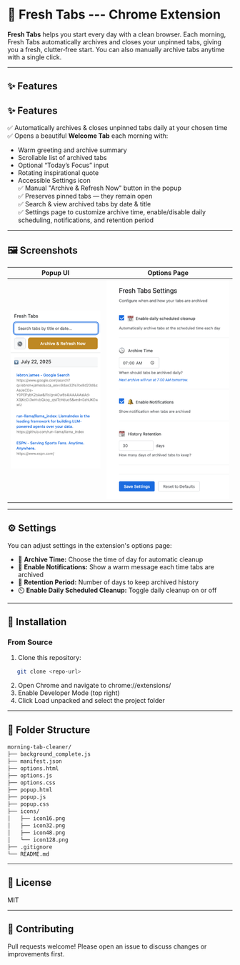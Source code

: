 # 🌅 Fresh Tabs --- Chrome Extension

**Fresh Tabs** helps you start every day with a clean browser. Each morning, Fresh Tabs automatically archives and closes your unpinned tabs, giving you a fresh, clutter‑free start. You can also manually archive tabs anytime with a single click.

---

## ✨ Features
## ✨ Features  
✅ Automatically archives & closes unpinned tabs daily at your chosen time  
✅ Opens a beautiful **Welcome Tab** each morning with:  
- Warm greeting and archive summary  
- Scrollable list of archived tabs  
- Optional “Today’s Focus” input  
- Rotating inspirational quote  
- Accessible Settings icon  
✅ Manual "Archive & Refresh Now" button in the popup  
✅ Preserves pinned tabs — they remain open  
✅ Search & view archived tabs by date & title  
✅ Settings page to customize archive time, enable/disable daily scheduling, notifications, and retention period  

---

## 🖼️ Screenshots
| Popup UI | Options Page |
|----------|--------------|
| ![Popup](docs/popup.png) | ![Options](docs/options.png) |

---

## ⚙️ Settings
You can adjust settings in the extension's options page:
- 📅 **Archive Time:** Choose the time of day for automatic cleanup
- 🔔 **Enable Notifications:** Show a warm message each time tabs are archived
- 🧹 **Retention Period:** Number of days to keep archived history
- ⏲️ **Enable Daily Scheduled Cleanup:** Toggle daily cleanup on or off

---

## 🚀 Installation
### From Source
1. Clone this repository:
```bash
   git clone <repo-url>
   ```
2.  Open Chrome and navigate to chrome://extensions/
3.  Enable Developer Mode (top right)
4.  Click Load unpacked and select the project folder

---

## 📂 Folder Structure

```text
morning-tab-cleaner/
├── background_complete.js
├── manifest.json
├── options.html
├── options.js
├── options.css
├── popup.html
├── popup.js
├── popup.css
├── icons/
│   ├── icon16.png
│   ├── icon32.png
│   ├── icon48.png
│   └── icon128.png
├── .gitignore
└── README.md
```

---

## 📝 License
MIT

---

## 👏 Contributing
Pull requests welcome! Please open an issue to discuss changes or improvements first.